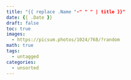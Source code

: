 ```yaml
---
title: "{{ replace .Name "-" " " | title }}"
date: {{ .Date }}
draft: false
toc: true
images: 
  - https://picsum.photos/1024/768/?random
math: true
tags: 
  - untagged
categories:
  - unsorted
---
```


